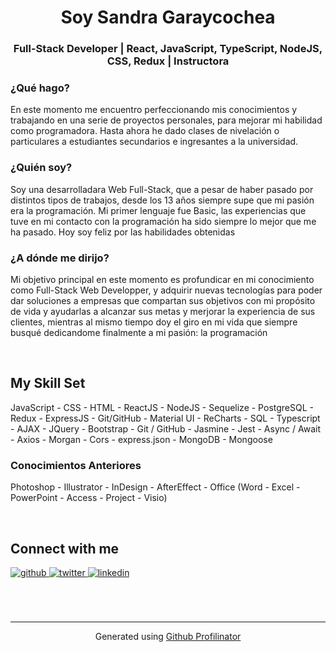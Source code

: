 # <div align="center">Soy Sandra Garaycochea</div>  
  

### <div align="center">Full-Stack Developer | React, JavaScript, TypeScript, NodeJS, CSS, Redux | Instructora</div>  
  



### ¿Qué hago?  
En este momento me encuentro perfeccionando mis conocimientos y trabajando en una serie de proyectos personales, para mejorar mi habilidad como programadora. Hasta ahora he dado clases de nivelación o particulares a estudiantes secundarios e ingresantes a la universidad.   
  



### ¿Quién soy?  
Soy una desarrolladara Web Full-Stack, que a pesar de haber pasado por distintos tipos de trabajos, desde los 13 años siempre supe que mi pasión era la programación. Mi primer lenguaje fue Basic, las experiencias que tuve en mi contacto con la programación ha sido siempre lo mejor que me ha pasado. Hoy soy feliz por las habilidades obtenidas 
  



### ¿A dónde me dirijo?  
Mi objetivo principal en este momento es profundicar en mi conocimiento como Full-Stack Web Developper, y adquirir nuevas tecnologías para poder dar soluciones a empresas que compartan sus objetivos con mi propósito de vida y ayudarlas a alcanzar sus metas y merjorar la experiencia de sus clientes, mientras al mismo tiempo doy el giro en mi vida que siempre busqué dedicandome finalmente a mi pasión: la programación
  

<br/>  


## My Skill Set  
JavaScript - CSS - HTML - ReactJS - NodeJS - Sequelize - PostgreSQL - Redux - ExpressJS - Git/GitHub - Material UI - ReCharts - SQL - Typescript - AJAX - JQuery - Bootstrap - Git / GitHub - Jasmine - Jest - Async / Await - Axios - Morgan - Cors - express.json - MongoDB - Mongoose




### Conocimientos Anteriores  
Photoshop - Illustrator - InDesign - AfterEffect - Office (Word - Excel - PowerPoint - Access - Project - Visio)  
  

<br/>  


## Connect with me 
<div>
<a href="https://github.com/sangaray" target="_blank">
<img src=https://img.shields.io/badge/github-%2324292e.svg?&style=for-the-badge&logo=github&logoColor=white alt=github style="margin-bottom: 5px;" />
</a>
<a href="https://twitter.com/sangaray" target="_blank">
<img src=https://img.shields.io/badge/twitter-%2300acee.svg?&style=for-the-badge&logo=twitter&logoColor=white alt=twitter style="margin-bottom: 5px;" />
</a>
<a href="https://linkedin.com/in/sandra-cecilia-garaycochea" target="_blank">
<img src=https://img.shields.io/badge/linkedin-%231E77B5.svg?&style=for-the-badge&logo=linkedin&logoColor=white alt=linkedin style="margin-bottom: 5px;" />
</a>  
</div>  
  

<br/>  


<br/>  


<br />

----
<div align="center">Generated using <a href="https://profilinator.rishav.dev/" target="_blank">Github Profilinator</a></div>
